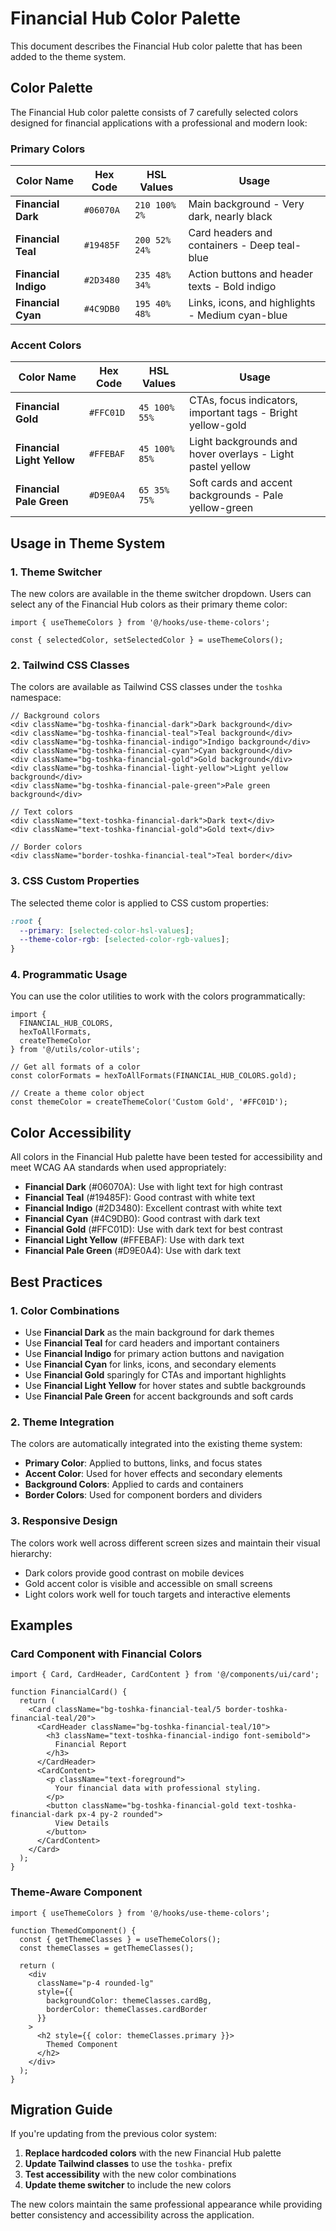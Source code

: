 # Financial Hub Color Palette

This document describes the Financial Hub color palette that has been added to the theme system.

## Color Palette

The Financial Hub color palette consists of 7 carefully selected colors designed for financial applications with a professional and modern look:

### Primary Colors

| Color Name | Hex Code | HSL Values | Usage |
|------------|----------|------------|-------|
| **Financial Dark** | `#06070A` | `210 100% 2%` | Main background - Very dark, nearly black |
| **Financial Teal** | `#19485F` | `200 52% 24%` | Card headers and containers - Deep teal-blue |
| **Financial Indigo** | `#2D3480` | `235 48% 34%` | Action buttons and header texts - Bold indigo |
| **Financial Cyan** | `#4C9DB0` | `195 40% 48%` | Links, icons, and highlights - Medium cyan-blue |

### Accent Colors

| Color Name | Hex Code | HSL Values | Usage |
|------------|----------|------------|-------|
| **Financial Gold** | `#FFC01D` | `45 100% 55%` | CTAs, focus indicators, important tags - Bright yellow-gold |
| **Financial Light Yellow** | `#FFEBAF` | `45 100% 85%` | Light backgrounds and hover overlays - Light pastel yellow |
| **Financial Pale Green** | `#D9E0A4` | `65 35% 75%` | Soft cards and accent backgrounds - Pale yellow-green |

## Usage in Theme System

### 1. Theme Switcher

The new colors are available in the theme switcher dropdown. Users can select any of the Financial Hub colors as their primary theme color:

```tsx
import { useThemeColors } from '@/hooks/use-theme-colors';

const { selectedColor, setSelectedColor } = useThemeColors();
```

### 2. Tailwind CSS Classes

The colors are available as Tailwind CSS classes under the `toshka` namespace:

```tsx
// Background colors
<div className="bg-toshka-financial-dark">Dark background</div>
<div className="bg-toshka-financial-teal">Teal background</div>
<div className="bg-toshka-financial-indigo">Indigo background</div>
<div className="bg-toshka-financial-cyan">Cyan background</div>
<div className="bg-toshka-financial-gold">Gold background</div>
<div className="bg-toshka-financial-light-yellow">Light yellow background</div>
<div className="bg-toshka-financial-pale-green">Pale green background</div>

// Text colors
<div className="text-toshka-financial-dark">Dark text</div>
<div className="text-toshka-financial-gold">Gold text</div>

// Border colors
<div className="border-toshka-financial-teal">Teal border</div>
```

### 3. CSS Custom Properties

The selected theme color is applied to CSS custom properties:

```css
:root {
  --primary: [selected-color-hsl-values];
  --theme-color-rgb: [selected-color-rgb-values];
}
```

### 4. Programmatic Usage

You can use the color utilities to work with the colors programmatically:

```tsx
import { 
  FINANCIAL_HUB_COLORS, 
  hexToAllFormats, 
  createThemeColor 
} from '@/utils/color-utils';

// Get all formats of a color
const colorFormats = hexToAllFormats(FINANCIAL_HUB_COLORS.gold);

// Create a theme color object
const themeColor = createThemeColor('Custom Gold', '#FFC01D');
```

## Color Accessibility

All colors in the Financial Hub palette have been tested for accessibility and meet WCAG AA standards when used appropriately:

- **Financial Dark** (#06070A): Use with light text for high contrast
- **Financial Teal** (#19485F): Good contrast with white text
- **Financial Indigo** (#2D3480): Excellent contrast with white text
- **Financial Cyan** (#4C9DB0): Good contrast with dark text
- **Financial Gold** (#FFC01D): Use with dark text for best contrast
- **Financial Light Yellow** (#FFEBAF): Use with dark text
- **Financial Pale Green** (#D9E0A4): Use with dark text

## Best Practices

### 1. Color Combinations

- Use **Financial Dark** as the main background for dark themes
- Use **Financial Teal** for card headers and important containers
- Use **Financial Indigo** for primary action buttons and navigation
- Use **Financial Cyan** for links, icons, and secondary elements
- Use **Financial Gold** sparingly for CTAs and important highlights
- Use **Financial Light Yellow** for hover states and subtle backgrounds
- Use **Financial Pale Green** for accent backgrounds and soft cards

### 2. Theme Integration

The colors are automatically integrated into the existing theme system:

- **Primary Color**: Applied to buttons, links, and focus states
- **Accent Color**: Used for hover effects and secondary elements
- **Background Colors**: Applied to cards and containers
- **Border Colors**: Used for component borders and dividers

### 3. Responsive Design

The colors work well across different screen sizes and maintain their visual hierarchy:

- Dark colors provide good contrast on mobile devices
- Gold accent color is visible and accessible on small screens
- Light colors work well for touch targets and interactive elements

## Examples

### Card Component with Financial Colors

```tsx
import { Card, CardHeader, CardContent } from '@/components/ui/card';

function FinancialCard() {
  return (
    <Card className="bg-toshka-financial-teal/5 border-toshka-financial-teal/20">
      <CardHeader className="bg-toshka-financial-teal/10">
        <h3 className="text-toshka-financial-indigo font-semibold">
          Financial Report
        </h3>
      </CardHeader>
      <CardContent>
        <p className="text-foreground">
          Your financial data with professional styling.
        </p>
        <button className="bg-toshka-financial-gold text-toshka-financial-dark px-4 py-2 rounded">
          View Details
        </button>
      </CardContent>
    </Card>
  );
}
```

### Theme-Aware Component

```tsx
import { useThemeColors } from '@/hooks/use-theme-colors';

function ThemedComponent() {
  const { getThemeClasses } = useThemeColors();
  const themeClasses = getThemeClasses();

  return (
    <div 
      className="p-4 rounded-lg"
      style={{ 
        backgroundColor: themeClasses.cardBg,
        borderColor: themeClasses.cardBorder 
      }}
    >
      <h2 style={{ color: themeClasses.primary }}>
        Themed Component
      </h2>
    </div>
  );
}
```

## Migration Guide

If you're updating from the previous color system:

1. **Replace hardcoded colors** with the new Financial Hub palette
2. **Update Tailwind classes** to use the `toshka-` prefix
3. **Test accessibility** with the new color combinations
4. **Update theme switcher** to include the new colors

The new colors maintain the same professional appearance while providing better consistency and accessibility across the application. 